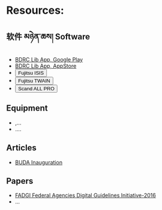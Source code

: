 # Resources:

## 软件 མཉེན་ཆས། Software 

*   [BDRC Lib App, Google Play](https://play.google.com/store/apps/details?id=org.tbrc.bdrclibapp)
*   [BDRC Lib App, AppStore](https://itunes.apple.com/us/app/bdrc-lib/id1254032189?mt=8)
* <a href="https://github.com/BuddhistDigitalResourceCenter/digitization-guidelines/releases/download/fi-7160/PSIPISIS-LX5-1_42_0c.exe"><button type="button" class="btn btn-success"><i class="fa fa-cloud-download"></i>  Fujitsu ISIS </button></a>
* <a href="https://github.com/BuddhistDigitalResourceCenter/digitization-guidelines/releases/download/fi-7160/PSIPTWAIN-1_42_0c.exe"><button type="button" class="btn btn-success"><i class="fa fa-cloud-download"></i>  Fujitsu TWAIN </button></a>
 * <a href="https://github.com/BuddhistDigitalResourceCenter/digitization-guidelines/releases/download/fi-7160/SAPV213.exe"><button type="button" class="btn btn-success"><i class="fa fa-cloud-download"></i>  Scand ALL PRO </button></a>

## Equipment

*   ,...
*   ....

## Articles

*   [BUDA Inauguration](http://mp.weixin.qq.com/s/T65sd7IgdEDSrCzB-nAZTg)

## Papers

*   [FADGI Federal Agencies Digital Guidelines Initiative-2016](http://www.digitizationguidelines.gov/guidelines/FADGI%20Federal%20%20Agencies%20Digital%20Guidelines%20Initiative-2016%20Final_rev1.pdf)
*   ...